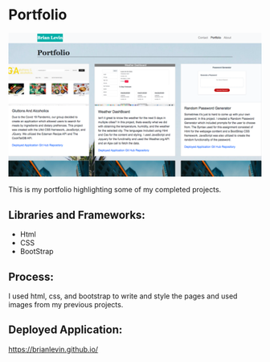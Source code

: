 
# Portfolio

![](images1/PortfolioSS.png)


This is my portfolio highlighting some of my completed projects.

## Libraries and Frameworks:

 - Html
 - CSS
 - BootStrap


 ## Process:
I used html, css, and bootstrap to write  and style the pages and used images from my previous projects.


 ## Deployed Application:

https://brianlevin.github.io/

